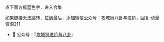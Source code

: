 点下面方框蓝色字，进入合集

如果链接无法跳转，拉到最后，添加微信公众号：攻城狮八卦与进阶，回复:动漫资源211

- 👯 公众号：『[攻城狮进阶与八卦](https://mp.weixin.qq.com/s/uFRiGgJMYHPU2TCAZdHuCg)』
